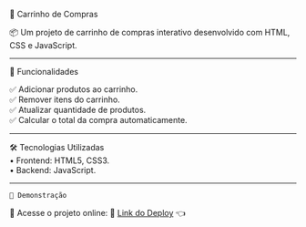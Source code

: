 🛒 Carrinho de Compras

📦 Um projeto de carrinho de compras interativo desenvolvido com HTML, CSS e JavaScript.

---

🚀 Funcionalidades

✅ Adicionar produtos ao carrinho.  
✅ Remover itens do carrinho.  
✅ Atualizar quantidade de produtos.  
✅ Calcular o total da compra automaticamente.  

---


🛠️ Tecnologias Utilizadas  
	•	Frontend: HTML5, CSS3.  
	•	Backend: JavaScript.  

---

    🎥 Demonstração

📌 Acesse o projeto online: 🔗 [Link do Deploy](https://projeto-carrinho-de-compras-seven.vercel.app/) 👈
 
 
